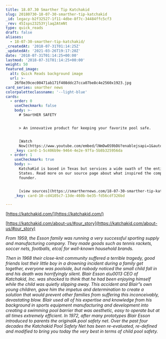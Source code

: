 ```yaml
---
title: 18.07.30 Smarther Tip Katchakid
slug: 20180730-18-07-30-smarther-tip-katchakid
_id: legacy-b2f32527-1f11-4dbe-8f7c-34484ffc5cf3
_rev: 45Isps23253Yjlaq2AtmNt
type: quick_reads
draft: false
aliases:
  - 18-07-30-smarther-tip-katchakid/
_createdAt: '2018-07-31T01:14:25Z'
_updatedAt: '2021-03-26T19:17:20Z'
date: '2018-07-31T01:14:25+00:00'
lastmod: '2018-07-31T01:14:25+00:00'
weight: 50
featured_image:
  alt: Quick Reads background image
  url: >-
    26f8e39cec00471ab171f408ddc27cca07be8c4e2560x1923.jpg
card_series: smarther news
colorpaletteclassname: '--light-blue'
cards:
  - order: 0
    useCheckmark: false
    body: >-
      # SmartHER SAFETY


      > An innovative product for keeping your favorite pool safe.


      [Watch
      Now](https://www.youtube.com/embed/lNmDwOS9bDU?enablejsapi=1&autoplay=1&rel=0)
    _key: card-1-5c406b9e-9464-4e2e-97fa-5b8b325956da
  - order: 1
    useCheckmark: true
    body: >-
      KatchaKid is based in Texas but services a wide swath of the entire United
      States. Read more on our source page about what inspired the company's
      founder.


      [view sources](https://smarthernews.com/18-07-30-smarther-tip-katchakid/)
    _key: card-10-cd4105c7-13de-460b-be35-fd56cdf326bd

---
```

[https://katchakid.com/](https://katchakid.com/)

[https://katchakid.com/about-us/#our_story](https://katchakid.com/about-us/#our_story)

_From 1959, the Esson family was running a very successful sporting supply and manufacturing company. They made goods such as tennis rackets, soccer nets, footballs, etca| for well-known household brands._

_Then in 1968 their close-knit community suffered a terrible tragedy, good friends lost their little boy in a drowning incident during a family get together, everyone was poolside, but nobody noticed the small child fall in and his death was horrifyingly silent. Blair Esson a\u0013 CEO of Katchakid, Inc. was shocked to think that he had been enjoying himself while the child was quietly slipping away. This accident and Blair”s own young children, gave him the impetus and determination to create a solution that would prevent other families from suffering this inconceivably, devastating blow. Blair used all of his expertise and knowledge from his background in sports equipment manufacturing and development into creating a swimming pool barrier that was aesthetic, easy to operate but at all times extremely efficient. In 1972, after many prototypes Blair Esson introduced to parents the originalA pool safety net. Over the past four decades the Katchakid Pool Safety Net has been re-evaluated, re-defined and modified to bring you today the very best in terms of child pool safety._